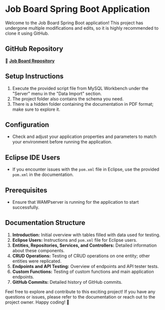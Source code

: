 # Job Board Spring Boot Application

Welcome to the Job Board Spring Boot application! This project has undergone multiple modifications and edits, so it is highly recommended to clone it using GitHub.

## GitHub Repository

🔗 **[Job Board Repository](https://github.com/MohammadRauf0/job_board.git)**

## Setup Instructions

1. Execute the provided script file from MySQL Workbench under the "Server" menu in the "Data Import" section.
2. The project folder also contains the schema you need.
3. There is a hidden folder containing the documentation in PDF format; make sure to explore it.

## Configuration

- Check and adjust your application properties and parameters to match your environment before running the application.

## Eclipse IDE Users

- If you encounter issues with the `pom.xml` file in Eclipse, use the provided `pom.xml` in the documentation.

## Prerequisites

- Ensure that WAMPserver is running for the application to start successfully.

## Documentation Structure

1. **Introduction:** Initial overview with tables filled with data used for testing.
2. **Eclipse Users:** Instructions and `pom.xml` file for Eclipse users.
3. **Entities, Repositories, Services, and Controllers:** Detailed information about these components.
4. **CRUD Operations:** Testing of CRUD operations on one entity; other entities were replicated.
5. **Endpoints and API Testing:** Overview of endpoints and API tester tests.
6. **Custom Functions:** Testing of custom functions and main application endpoints.
7. **GitHub Commits:** Detailed history of GitHub commits.

Feel free to explore and contribute to this exciting project! If you have any questions or issues, please refer to the documentation or reach out to the project owner. Happy coding! 🚀
